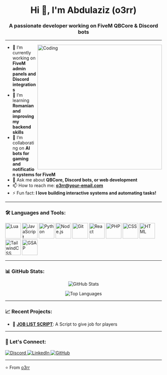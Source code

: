 <h1 align="center">Hi 👋, I'm Abdulaziz (o3rr)</h1>
<h3 align="center">A passionate developer working on FiveM QBCore & Discord bots</h3>

---

<img align="right" alt="Coding" width="400" src="https://media.giphy.com/media/qgQUggAC3Pfv687qPC/giphy.gif">

- 🔭 I’m currently working on **FiveM admin panels and Discord integrations**  
- 🌱 I’m learning **Romanian and improving my backend skills**  
- 👯 I’m collaborating on **AI bots for gaming and notification systems for FiveM**  
- 💬 Ask me about **QBCore, Discord bots, or web development**  
- 📫 How to reach me: **o3rr@your-email.com**  
- ⚡ Fun fact: **I love building interactive systems and automating tasks!**

---

### 🛠️ Languages and Tools:
<p align="left">
  <img src="https://cdn.jsdelivr.net/gh/devicons/devicon/icons/lua/lua-original.svg" alt="Lua" width="50" height="50"/>
  <img src="https://cdn.jsdelivr.net/gh/devicons/devicon/icons/javascript/javascript-original.svg" alt="JavaScript" width="50" height="50"/>
  <img src="https://cdn.jsdelivr.net/gh/devicons/devicon/icons/python/python-original.svg" alt="Python" width="50" height="50"/>
  <img src="https://cdn.jsdelivr.net/gh/devicons/devicon/icons/nodejs/nodejs-original.svg" alt="Node.js" width="50" height="50"/>
  <img src="https://cdn.jsdelivr.net/gh/devicons/devicon/icons/git/git-original.svg" alt="Git" width="50" height="50"/>
  <img src="https://cdn.jsdelivr.net/gh/devicons/devicon/icons/react/react-original.svg" alt="React" width="50" height="50"/>
  <img src="https://cdn.jsdelivr.net/gh/devicons/devicon/icons/php/php-original.svg" alt="PHP" width="50" height="50"/>
  <img src="https://cdn.jsdelivr.net/gh/devicons/devicon/icons/css3/css3-original.svg" alt="CSS" width="50" height="50"/>
  <img src="https://cdn.jsdelivr.net/gh/devicons/devicon/icons/html5/html5-original.svg" alt="HTML" width="50" height="50"/>
  <img src="https://cdn.jsdelivr.net/gh/devicons/devicon/icons/tailwindcss/tailwindcss-plain.svg" alt="TailwindCSS" width="50" height="50"/>
  <img src="https://cdn.jsdelivr.net/gh/devicons/devicon/icons/gsap/gsap-original.svg" alt="GSAP" width="50" height="50"/>
</p>

---

### 📊 GitHub Stats:
<p align="center">
  <img src="https://github-readme-stats.vercel.app/api?username=o3rr&show_icons=true&theme=tokyonight" alt="GitHub Stats" />
</p>
<p align="center">
  <img src="https://github-readme-stats.vercel.app/api/top-langs/?username=o3rr&layout=compact&theme=tokyonight" alt="Top Languages" />
</p>

---

### 📈 Recent Projects:
- 🚀 **[JOB LIST SCRIPT](https://github.com/o3rr/qb-joblist)**: A Script to give job for players 

---

### 🔗 Let's Connect:
<p align="left">
  <a href="https://discord.gg/your-server-link" target="_blank">
    <img src="https://img.shields.io/badge/Discord-7289DA?logo=discord&logoColor=white" alt="Discord"/>
  </a>
  <a href="https://www.linkedin.com/in/your-linkedin" target="_blank">
    <img src="https://img.shields.io/badge/LinkedIn-0077B5?logo=linkedin&logoColor=white" alt="LinkedIn"/>
  </a>
  <a href="https://github.com/o3rr" target="_blank">
    <img src="https://img.shields.io/badge/GitHub-333333?logo=github&logoColor=white" alt="GitHub"/>
  </a>
</p>

---

⭐️ From [o3rr](https://github.com/o3rr)
